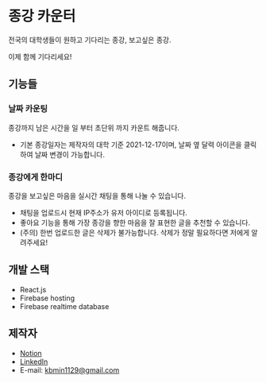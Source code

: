 # 종강 카운터

전국의 대학생들이 원하고 기다리는 종강, 보고싶은 종강.

이제 함께 기다리세요!

## 기능들

### 날짜 카운팅

종강까지 남은 시간을 일 부터 초단위 까지 카운트 해줍니다.

-   기본 종강일자는 제작자의 대학 기준 2021-12-17이며, 날짜 옆 달력 아이콘을 클릭하여 날짜 변경이 가능합니다.

### 종강에게 한마디

종강을 보고싶은 마음을 실시간 채팅을 통해 나눌 수 있습니다.

-   채팅을 업로드시 현재 IP주소가 유저 아이디로 등록됩니다.
-   좋아요 기능을 통해 가장 종강을 향한 마음을 잘 표현한 글을 추천할 수 있습니다.
-   (주의) 한번 업로드한 글은 삭제가 불가능합니다. 삭제가 정말 필요하다면 저에게 알려주세요!

## 개발 스택

-   React.js
-   Firebase hosting
-   Firebase realtime database

## 제작자

-   [Notion](https://www.notion.so/minr2kb/Kyungbae-s-WorkSPACE-abe63ade54df4651926b6607b9c6f870)
-   [LinkedIn](https://www.linkedin.com/in/kyungbae-min-5963a921b)
-   E-mail: kbmin1129@gmail.com
